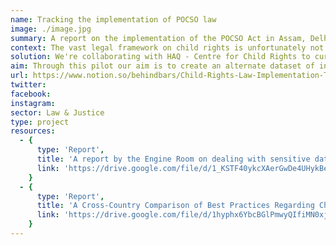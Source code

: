 ```yaml
---
name: Tracking the implementation of POCSO law
image: ./image.jpg
summary: A report on the implementation of the POCSO Act in Assam, Delhi and Haryana
context: The vast legal framework on child rights is unfortunately not backed with data that can inform law and policy change as well as help in monitoring implementation of these laws. There is very little systematic information on what happens in courts, how do special laws and provisions pan out in practice, to what extent have they been able to meet their purpose, what are the challenges and how can these be overcome. The only official set of data that gives some insight on implementation of laws are the NCRB’s statistics on disposal of cases by police and court in terms of charge sheeting rate, rate of conviction and pendency percentage. District level data continues to remain a challenge on all counts.
solution: We're collaborating with HAQ - Centre for Child Rights to curate data from the district courts in Assam, Delhi and Haryana to study the implementation of the POCSO Act.
aim: Through this pilot our aim is to create an alternate dataset of indicators of justice delivery that not only has the potential to improve implementation of laws but can also help in monitoring and strengthen children’s access to justice on a regular basis.
url: https://www.notion.so/behindbars/Child-Rights-Law-Implementation-Tracker-5ea2d8e7d33c4e2a9b69727a556523d3
twitter:
facebook:
instagram:
sector: Law & Justice
type: project
resources:
  - {
      type: 'Report',
      title: 'A report by the Engine Room on dealing with sensitive datasets to highlight problems of Child Sexual Abuse in India.',
      link: 'https://drive.google.com/file/d/1_KSTF40ykcXAerGwDe4UHykBetwvazBj/view?usp=sharing'
    }
  - {
      type: 'Report',
      title: 'A Cross-Country Comparison of Best Practices Regarding Children’s Privacy in the Criminal Justice System prepared by the students from Macquarie University',
      link: 'https://drive.google.com/file/d/1hyphx6YbcBGlPmwyQIfiMN0xjN4aWdDg/view?usp=sharing'
    }
---
```

